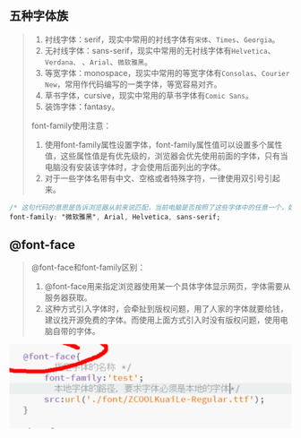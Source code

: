 ## 五种字体族

> 1. 衬线字体：serif，现实中常用的衬线字体有`宋体`、`Times`、`Georgia`。
> 2. 无衬线字体：sans-serif，现实中常用的无衬线字体有`Helvetica`、`Verdana、` 、`Arial`、`微软雅黑`。
> 3. 等宽字体：monospace，现实中常用的等宽字体有`Consolas`、`Courier New`，常用作代码编写的一类字体，等宽容易对齐。
> 4. 草书字体，cursive，现实中常用的草书字体有`Comic Sans`。
> 5. 装饰字体：fantasy。
>
> font-family使用注意：
>
> 1. 使用font-family属性设置字体，font-family属性值可以设置多个属性值，这些属性值是有优先级的，浏览器会优先使用前面的字体，只有当电脑没有安装该字体时，才会使用后面列出的字体。
> 2. 对于一些字体名带有中文、空格或者特殊字符，一律使用双引号引起来。

```css
/* 这句代码的意思是告诉浏览器从前来说匹配，当前电脑是否按照了这些字体中的任意一个，如果当前电脑没有安装"微软雅黑", Arial, Helvetica这几个字体的话，最后一个参数告诉电脑随便使用任意一个无衬线字体显示网页。 */
font-family: "微软雅黑", Arial, Helvetica, sans-serif;
```



## @font-face

> @font-face和font-family区别：
>
> 1. @font-face用来指定浏览器使用某一个具体字体显示网页，字体需要从服务器获取。
> 2. 这种方式引入字体时，会牵扯到版权问题，用了人家的字体就要给钱，建议找开源免费的字体。而使用上面方式引入时没有版权问题，使用电脑自带的字体。

![image-20201220010719457](media/010-字体/image-20201220010719457.png)



